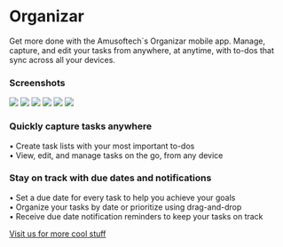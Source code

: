 # Organizar 
<p>Get more done with the Amusoftech`s Organizar mobile app. Manage, capture, and edit your tasks from anywhere, at anytime, with to-dos that sync across all your devices.<p>
  
  <h3>Screenshots</h3>
<img src="screens/Tasks_View.png"> 
<img src="screens/Calendar.png">
<img src="screens/Filter_Option.png">
<img src="screens/AddTask.png">
<img src="screens/Settings.png">
<img src="screens/Tasks_List.png">

<h3> Quickly capture tasks anywhere</h3>
• Create task lists with your most important to-dos <br>
• View, edit, and manage tasks on the go, from any device <br>

<h3>Stay on track with due dates and notifications</h3>
• Set a due date for every task to help you achieve your goals<br>
• Organize your tasks by date or prioritize using drag-and-drop<br>
• Receive due date notification reminders to keep your tasks on track<br>


<a href="www.amusoftech.com" > Visit us for more cool stuff</a>